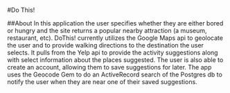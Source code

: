 #Do This!

##About
In this application the user specifies whether they are either bored or hungry
and the site returns a popular nearby attraction (a museum, restaurant, etc).
DoThis! currently utilizes the Google Maps api to geolocate the user and to
provide walking directions to the destination the user selects.
It pulls from the Yelp api to provide the activity suggestions along with select
information about the places suggested.
The user is also able to create an account, allowing them to save suggestions
for later. The app uses the Geocode Gem to do an ActiveRecord search of the
Postgres db to notify the user when they are near one of their saved suggestions.
